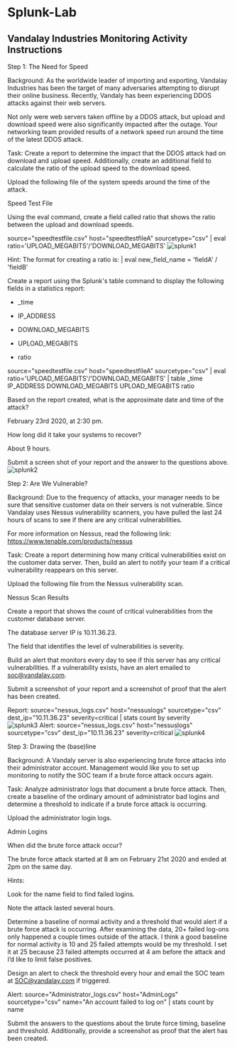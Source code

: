 # Splunk-Lab
## Vandalay Industries Monitoring Activity Instructions 

Step 1: The Need for Speed 

Background: As the worldwide leader of importing and exporting, Vandalay Industries has been the target of many adversaries attempting to disrupt their online business. Recently, Vandaly has been experiencing DDOS attacks against their web servers. 

  

Not only were web servers taken offline by a DDOS attack, but upload and download speed were also significantly impacted after the outage. Your networking team provided results of a network speed run around the time of the latest DDOS attack. 

  

Task: Create a report to determine the impact that the DDOS attack had on download and upload speed. Additionally, create an additional field to calculate the ratio of the upload speed to the download speed. 

  

Upload the following file of the system speeds around the time of the attack. 

  

Speed Test File 

Using the eval command, create a field called ratio that shows the ratio between the upload and download speeds. 

source="speedtestfile.csv" host="speedtestfileA" sourcetype="csv" | eval ratio='UPLOAD_MEGABITS'/'DOWNLOAD_MEGABITS' 
![splunk1](https://user-images.githubusercontent.com/89311706/158698181-8ae3a7e5-946b-4025-97ba-45dd67ff4a41.png)
 

  

Hint: The format for creating a ratio is: | eval new_field_name = 'fieldA' / 'fieldB' 

Create a report using the Splunk's table command to display the following fields in a statistics report: 

  

- _time 

- IP_ADDRESS 

- DOWNLOAD_MEGABITS 

- UPLOAD_MEGABITS 

- ratio 


source="speedtestfile.csv" host="speedtestfileA" sourcetype="csv" | eval ratio='UPLOAD_MEGABITS'/'DOWNLOAD_MEGABITS' | table _time IP_ADDRESS DOWNLOAD_MEGABITS UPLOAD_MEGABITS ratio 

Based on the report created, what is the approximate date and time of the attack? 

February 23rd 2020, at 2:30 pm. 

How long did it take your systems to recover? 

About 9 hours. 

Submit a screen shot of your report and the answer to the questions above. 
![splunk2](https://user-images.githubusercontent.com/89311706/158698467-4044b4e2-2cf2-4ad1-953b-3c0727bf4ee8.png)
 

  

Step 2: Are We Vulnerable? 

Background: Due to the frequency of attacks, your manager needs to be sure that sensitive customer data on their servers is not vulnerable. Since Vandalay uses Nessus vulnerability scanners, you have pulled the last 24 hours of scans to see if there are any critical vulnerabilities. 

  

For more information on Nessus, read the following link: https://www.tenable.com/products/nessus 

Task: Create a report determining how many critical vulnerabilities exist on the customer data server. Then, build an alert to notify your team if a critical vulnerability reappears on this server. 

  

Upload the following file from the Nessus vulnerability scan. 

  

Nessus Scan Results 

Create a report that shows the count of critical vulnerabilities from the customer database server. 

 The database server IP is 10.11.36.23. 

The field that identifies the level of vulnerabilities is severity. 

Build an alert that monitors every day to see if this server has any critical vulnerabilities. If a vulnerability exists, have an alert emailed to soc@vandalay.com. 

  

Submit a screenshot of your report and a screenshot of proof that the alert has been created. 

Report:  source="nessus_logs.csv" host="nessuslogs" sourcetype="csv" dest_ip="10.11.36.23" severity=critical | stats count by severity  
![splunk3](https://user-images.githubusercontent.com/89311706/158698601-fc94deab-d882-4c30-b56a-b67110390f27.png)
Alert:    source="nessus_logs.csv" host="nessuslogs" sourcetype="csv" dest_ip="10.11.36.23" severity=critical 
![splunk4](https://user-images.githubusercontent.com/89311706/158698733-0c0a1d0d-673a-4742-a1cf-ae6b641278d7.png)
 

 

  

Step 3: Drawing the (base)line 

Background: A Vandaly server is also experiencing brute force attacks into their administrator account. Management would like you to set up monitoring to notify the SOC team if a brute force attack occurs again. 

  

Task: Analyze administrator logs that document a brute force attack. Then, create a baseline of the ordinary amount of administrator bad logins and determine a threshold to indicate if a brute force attack is occurring. 

  

Upload the administrator login logs. 

  

Admin Logins 

When did the brute force attack occur? 

 The brute force attack started at 8 am on February 21st 2020 and ended at 2pm on the same day. 

 

Hints: 

Look for the name field to find failed logins. 

Note the attack lasted several hours. 

Determine a baseline of normal activity and a threshold that would alert if a brute force attack is occurring.  After examining the data, 20+ failed log-ons only happened a couple times outside of the attack. I think a good baseline for normal activity is 10 and 25 failed attempts would be my threshold. I set it at 25 because 23 failed attempts occurred at 4 am before the attack and I’d like to limit false positives. 

  

Design an alert to check the threshold every hour and email the SOC team at SOC@vandalay.com if triggered. 

Alert: source="Administrator_logs.csv" host="AdminLogs" sourcetype="csv" name="An account failed to log on" | stats count by name 

 

 

  

Submit the answers to the questions about the brute force timing, baseline and threshold. Additionally, provide a screenshot as proof that the alert has been created. 
